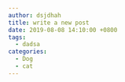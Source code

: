 ```yaml
---
author: dsjdhah
title: write a new post
date: 2019-08-08 14:10:00 +0800
tags:
  - dadsa
categories:
  - Dog
  - cat
---
```

